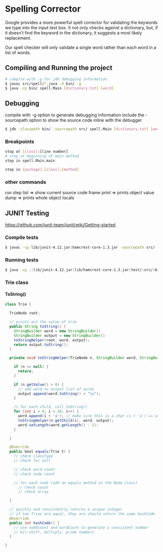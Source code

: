 # Spelling Corrector

Google provides a more powerful spell corrector for validating the keywords we type into the input text box. It not only checks against a dictionary, but, if it doesn’t find the keyword in the dictionary, it suggests a most likely replacement.

Our spell checker will only validate a single word rather than each word in a list of words.

## Compiling and Running the project

``` sh
# compile with -g for jdb debugging information
$ javac src/spell/*.java -d bin/ -g
$ java -cp bin/ spell.Main [dictionary.txt] [word]
```

## Debugging
compile with -g option to generate debugging information
include the -sourcepath option to show the source code inline with the debugger

```sh
$ jdb -classpath bin/ -sourcepath src/ spell.Main [dictionary.txt] [word]
```

### Breakpoints
```sh
stop at [class]:[line number]
# stop at beginning of main method
stop in spell.Main.main

stop in [package].[class].[method]
```

### other commands
run
step
list => show current source code frame
print => prints object value
dump => prints whole object
locals

## JUNIT Testing

https://github.com/junit-team/junit/wiki/Getting-started

### Compile tests
```sh
$ javac -cp lib/junit-4.12.jar:hamcrest-core-1.3.jar -sourcepath src/ -d bin/ test/SpellCorrectorTest.java
```
### Running tests

```sh
$ java -cp .:lib/junit-4.12.jar:lib/hamcrest-core-1.3.jar:test/:src/:bin/ org.junit.runner.JUnitCore SpellCorrectorTest
```

### Trie class

#### ToString()

```java
class Trie {

  TrieNode root;

  // prints out the value of trie
  public String toString() {
    StringBuilder word = new StringBuilder()
    StringBuilder output = new StringBuilder()
    toStringHelper(root, word, output);
    return output.toString();
  }

  private void toStringHelper(TrieNode n, StringBuilder word, StringBuilder output) {

    if (n == null) {
      return;
    }

    if (n.getValue() > 0) {
      // add word to output list of words
      output.append(word.toString() + "\n");
    }

    // for each child, call toString()
    for (int i = 0; i < 26; i++) {
      word.append(i + 'a'); // make sure this is a char (i + 'a') == ascii value for char
      toStringHelper(n.getChild(i), word, output);
      word.setLength(word.getLength() - 1);
    }

  }

  @Override
  public bool equals(Trie t) {
    // check classType
    // check for null

    // check word count
    // check node count

    // for each node (add an equals method on the Node class)
      // check count
      // check array

  }

  // quickly and consistently returns a unique integer
  // if two Tries are equal, they are should return the same hashCode
  @Override
  public int hashCode() {
    // use nodeCount and wordCount to generate a consistent number
    // bit-shift, multiply, prime numbers
  }

}
```
